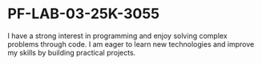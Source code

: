 # PF-LAB-03-25K-3055
I have a strong interest in programming and enjoy solving complex problems through code. I am eager to learn new technologies and improve my skills by building practical projects.

